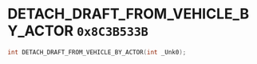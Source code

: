 # DETACH_DRAFT_FROM_VEHICLE_BY_ACTOR `0x8C3B533B`

```cpp
int DETACH_DRAFT_FROM_VEHICLE_BY_ACTOR(int _Unk0);
```